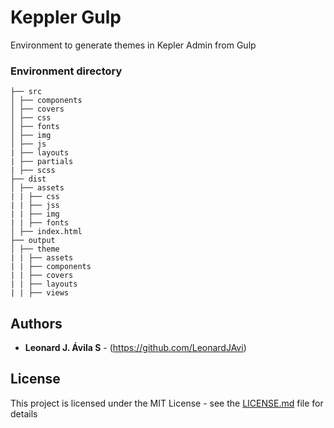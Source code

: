 # Keppler Gulp

Environment to generate themes in Kepler Admin from Gulp

### Environment directory

```
├── src
│ ├── components
│ ├── covers
│ ├── css
│ ├── fonts
│ ├── img
│ ├── js
| ├── layouts
| ├── partials
| ├── scss
├── dist
│ ├── assets
| | ├── css
| | ├── jss
| | ├── img
| | ├── fonts
│ ├── index.html
├── output
│ ├── theme
| | ├── assets
| | ├── components
| | ├── covers
| | ├── layouts
| | ├── views
```

## Authors

- **Leonard J. Ávila S** - (https://github.com/LeonardJAvi)

## License

This project is licensed under the MIT License - see the [LICENSE.md](LICENSE.md) file for details

